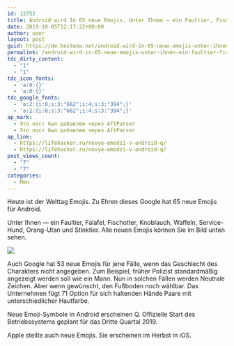 ```yaml
---
id: 12752
title: Android wird In 65 neue Emojis. Unter Ihnen — ein Faultier, Fischotter und Falafel
date: 2019-10-05T12:17:22+00:00
author: user
layout: post
guid: https://de.bestwow.net/android-wird-in-65-neue-emojis-unter-ihnen-ein-faultier-fischotter-und-falafel/
permalink: /android-wird-in-65-neue-emojis-unter-ihnen-ein-faultier-fischotter-und-falafel/
tdc_dirty_content:
  - "1"
  - "1"
tdc_icon_fonts:
  - 'a:0:{}'
  - 'a:0:{}'
tdc_google_fonts:
  - 'a:2:{i:0;s:3:"662";i:4;s:3:"394";}'
  - 'a:2:{i:0;s:3:"662";i:4;s:3:"394";}'
ap_mark:
  - Это пост был добавлен через AftParser
  - Это пост был добавлен через AftParser
ap_link:
  - https://lifehacker.ru/novye-emodzi-v-android-q/
  - https://lifehacker.ru/novye-emodzi-v-android-q/
post_views_count:
  - "7"
  - "7"
categories:
  - Men
---
```

Heute ist der Welttag Emojis. Zu Ehren dieses Google hat 65 neue Emojis für Android.

Unter Ihnen — ein Faultier, Falafel, Fischotter, Knoblauch, Waffeln, Service-Hund, Orang-Utan und Stinktier. Alle neuen Emojis können Sie im Bild unten sehen.

![](https://de.bestwow.net/wp-content/uploads/2019/10/v-android-poyavitsya-65-novyh-emodzi-sredi-nih-lenivec-vydra-i-falafel-1.jpg) 

Auch Google hat 53 neue Emojis für jene Fälle, wenn das Geschlecht des Charakters nicht angegeben. Zum Beispiel, früher Polizist standardmäßig angezeigt werden soll wie ein Mann. Nun in solchen Fällen werden Neutrale Zeichen. Aber wenn gewünscht, den Fußboden noch wählbar. Das Unternehmen fügt 71 Option für sich haltenden Hände Paare mit unterschiedlicher Hautfarbe.

Neue Emoji-Symbole in Android erscheinen Q. Offizielle Start des Betriebssystems geplant für das Dritte Quartal 2019.

Apple stellte auch neue Emojis. Sie erscheinen im Herbst in iOS.